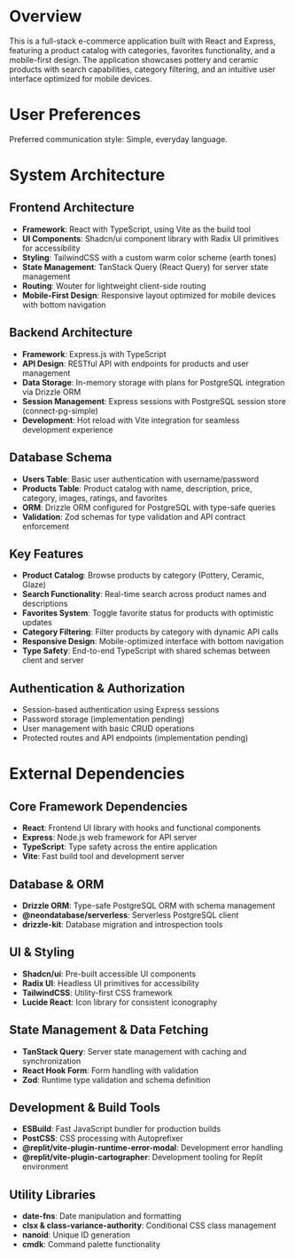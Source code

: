 # Overview

This is a full-stack e-commerce application built with React and Express, featuring a product catalog with categories, favorites functionality, and a mobile-first design. The application showcases pottery and ceramic products with search capabilities, category filtering, and an intuitive user interface optimized for mobile devices.

# User Preferences

Preferred communication style: Simple, everyday language.

# System Architecture

## Frontend Architecture
- **Framework**: React with TypeScript, using Vite as the build tool
- **UI Components**: Shadcn/ui component library with Radix UI primitives for accessibility
- **Styling**: TailwindCSS with a custom warm color scheme (earth tones)
- **State Management**: TanStack Query (React Query) for server state management
- **Routing**: Wouter for lightweight client-side routing
- **Mobile-First Design**: Responsive layout optimized for mobile devices with bottom navigation

## Backend Architecture
- **Framework**: Express.js with TypeScript
- **API Design**: RESTful API with endpoints for products and user management
- **Data Storage**: In-memory storage with plans for PostgreSQL integration via Drizzle ORM
- **Session Management**: Express sessions with PostgreSQL session store (connect-pg-simple)
- **Development**: Hot reload with Vite integration for seamless development experience

## Database Schema
- **Users Table**: Basic user authentication with username/password
- **Products Table**: Product catalog with name, description, price, category, images, ratings, and favorites
- **ORM**: Drizzle ORM configured for PostgreSQL with type-safe queries
- **Validation**: Zod schemas for type validation and API contract enforcement

## Key Features
- **Product Catalog**: Browse products by category (Pottery, Ceramic, Glaze)
- **Search Functionality**: Real-time search across product names and descriptions
- **Favorites System**: Toggle favorite status for products with optimistic updates
- **Category Filtering**: Filter products by category with dynamic API calls
- **Responsive Design**: Mobile-optimized interface with bottom navigation
- **Type Safety**: End-to-end TypeScript with shared schemas between client and server

## Authentication & Authorization
- Session-based authentication using Express sessions
- Password storage (implementation pending)
- User management with basic CRUD operations
- Protected routes and API endpoints (implementation pending)

# External Dependencies

## Core Framework Dependencies
- **React**: Frontend UI library with hooks and functional components
- **Express**: Node.js web framework for API server
- **TypeScript**: Type safety across the entire application
- **Vite**: Fast build tool and development server

## Database & ORM
- **Drizzle ORM**: Type-safe PostgreSQL ORM with schema management
- **@neondatabase/serverless**: Serverless PostgreSQL client
- **drizzle-kit**: Database migration and introspection tools

## UI & Styling
- **Shadcn/ui**: Pre-built accessible UI components
- **Radix UI**: Headless UI primitives for accessibility
- **TailwindCSS**: Utility-first CSS framework
- **Lucide React**: Icon library for consistent iconography

## State Management & Data Fetching
- **TanStack Query**: Server state management with caching and synchronization
- **React Hook Form**: Form handling with validation
- **Zod**: Runtime type validation and schema definition

## Development & Build Tools
- **ESBuild**: Fast JavaScript bundler for production builds
- **PostCSS**: CSS processing with Autoprefixer
- **@replit/vite-plugin-runtime-error-modal**: Development error handling
- **@replit/vite-plugin-cartographer**: Development tooling for Replit environment

## Utility Libraries
- **date-fns**: Date manipulation and formatting
- **clsx & class-variance-authority**: Conditional CSS class management
- **nanoid**: Unique ID generation
- **cmdk**: Command palette functionality